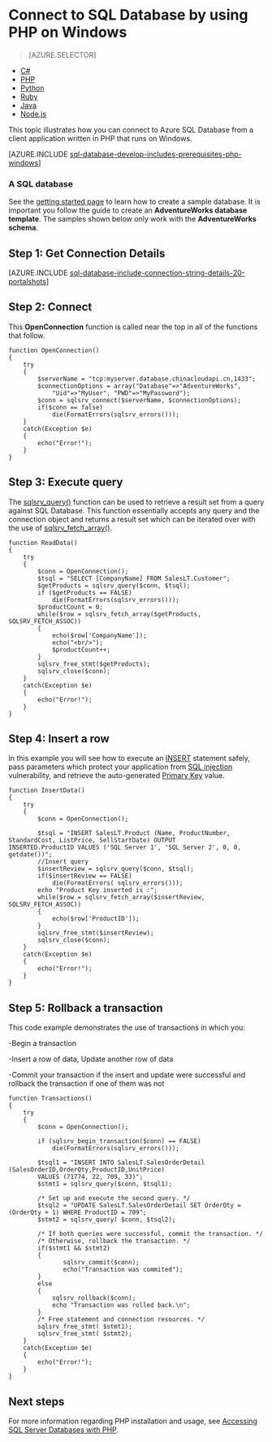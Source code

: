 <properties
	pageTitle="Connect to SQL Database by using PHP on Windows"
	description="Presents a sample PHP program that connects to Azure SQL Database from a Windows client, and provides links to the necessary software components needed by the client."
	services="sql-database"
	documentationCenter=""
	authors="meet-bhagdev"
	manager="jeffreyg"
	editor=""/>


<tags
	ms.service="sql-database"
	ms.date="12/17/2015"
	wacn.date=""/>


# Connect to SQL Database by using PHP on Windows


> [AZURE.SELECTOR]
- [C#](/documentation/articles/sql-database-develop-dotnet-simple)
- [PHP](/documentation/articles/sql-database-develop-php-simple-windows)
- [Python](/documentation/articles/sql-database-develop-python-simple-windows)
- [Ruby](/documentation/articles/sql-database-develop-ruby-simple-windows)
- [Java](/documentation/articles/sql-database-develop-java-simple-windows)
- [Node.js](/documentation/articles/sql-database-develop-nodejs-simple-windows)


This topic illustrates how you can connect to Azure SQL Database from a client application written in PHP that runs on Windows.


[AZURE.INCLUDE [sql-database-develop-includes-prerequisites-php-windows](../includes/sql-database-develop-includes-prerequisites-php-windows.md)]

### A SQL database

See the [getting started page](/documentation/articles/sql-database-get-started) to learn how to create a sample database.  It is important you follow the guide to create an **AdventureWorks database template**. The samples shown below only work with the **AdventureWorks schema**.


## Step 1: Get Connection Details

[AZURE.INCLUDE [sql-database-include-connection-string-details-20-portalshots](../includes/sql-database-include-connection-string-details-20-portalshots.md)]


## Step 2:  Connect


This **OpenConnection** function is called near the top in all of the functions that follow.


	function OpenConnection()
	{
		try
		{
			$serverName = "tcp:myserver.database.chinacloudapi.cn,1433";
			$connectionOptions = array("Database"=>"AdventureWorks",
				"Uid"=>"MyUser", "PWD"=>"MyPassword");
			$conn = sqlsrv_connect($serverName, $connectionOptions);
			if($conn == false)
				die(FormatErrors(sqlsrv_errors()));
		}
		catch(Exception $e)
		{
			echo("Error!");
		}
	}


## Step 3:  Execute query

The <!-- deleted by customization [sqlsrv_query()](http://php.net/manual/en/function.sqlsrv-query.php) --><!-- keep by customization: begin --> [sqlsrv_query()](http://php.net/manual/zh/function.sqlsrv-query.php) <!-- keep by customization: end --> function can be used to retrieve a result set from a query against SQL Database. This function essentially accepts any query and the connection object and returns a result set which can be iterated over with the use of [sqlsrv_fetch_array()](http://php.net/manual/en/function.sqlsrv-fetch-array.php).

	function ReadData()
	{
		try
		{
			$conn = OpenConnection();
			$tsql = "SELECT [CompanyName] FROM SalesLT.Customer";
			$getProducts = sqlsrv_query($conn, $tsql);
			if ($getProducts == FALSE)
				die(FormatErrors(sqlsrv_errors()));
			$productCount = 0;
			while($row = sqlsrv_fetch_array($getProducts, SQLSRV_FETCH_ASSOC))
			{
				echo($row['CompanyName']);
				echo("<br/>");
				$productCount++;
			}
			sqlsrv_free_stmt($getProducts);
			sqlsrv_close($conn);
		}
		catch(Exception $e)
		{
			echo("Error!");
		}
	}


## Step 4:  Insert a row

In this example you will see how to execute an [INSERT](https://msdn.microsoft.com/zh-cn/library/ms174335.aspx) statement safely, pass parameters which protect your application from [SQL injection](https://technet.microsoft.com/zh-cn/library/ms161953(v=sql.105).aspx) vulnerability, and retrieve the auto-generated [Primary Key](https://msdn.microsoft.com/zh-cn/library/ms179610.aspx) value.  


	function InsertData()
	{
		try
		{
			$conn = OpenConnection();

			$tsql = "INSERT SalesLT.Product (Name, ProductNumber, StandardCost, ListPrice, SellStartDate) OUTPUT 			INSERTED.ProductID VALUES ('SQL Server 1', 'SQL Server 2', 0, 0, getdate())";
			//Insert query
			$insertReview = sqlsrv_query($conn, $tsql);
			if($insertReview == FALSE)
				die(FormatErrors( sqlsrv_errors()));
			echo "Product Key inserted is :";
			while($row = sqlsrv_fetch_array($insertReview, SQLSRV_FETCH_ASSOC))
			{   
				echo($row['ProductID']);
			}
			sqlsrv_free_stmt($insertReview);
			sqlsrv_close($conn);
		}
		catch(Exception $e)
		{
			echo("Error!");
		}
	}

## Step 5:  Rollback a transaction


This code example demonstrates the use of transactions in which you:

-Begin a transaction

-Insert a row of data, Update another row of data

-Commit your transaction if the insert and update were successful and rollback the transaction if one of them was not


	function Transactions()
	{
		try
		{
			$conn = OpenConnection();

			if (sqlsrv_begin_transaction($conn) == FALSE)
				die(FormatErrors(sqlsrv_errors()));

			$tsql1 = "INSERT INTO SalesLT.SalesOrderDetail (SalesOrderID,OrderQty,ProductID,UnitPrice)
			VALUES (71774, 22, 709, 33)";
			$stmt1 = sqlsrv_query($conn, $tsql1);

			/* Set up and execute the second query. */
			$tsql2 = "UPDATE SalesLT.SalesOrderDetail SET OrderQty = (OrderQty + 1) WHERE ProductID = 709";
			$stmt2 = sqlsrv_query( $conn, $tsql2);

			/* If both queries were successful, commit the transaction. */
			/* Otherwise, rollback the transaction. */
			if($stmt1 && $stmt2)
			{
			       sqlsrv_commit($conn);
			       echo("Transaction was commited");
			}
			else
			{
			    sqlsrv_rollback($conn);
			    echo "Transaction was rolled back.\n";
			}
			/* Free statement and connection resources. */
			sqlsrv_free_stmt( $stmt1);
			sqlsrv_free_stmt( $stmt2);
		}
		catch(Exception $e)
		{
			echo("Error!");
		}
	}


## Next steps


For more information regarding PHP installation and usage, see [Accessing SQL Server Databases with PHP](http://technet.microsoft.com/zh-cn/library/cc793139.aspx).
